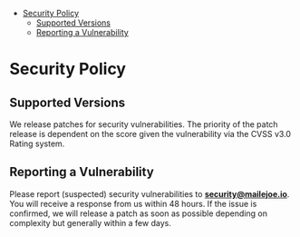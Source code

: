 - [Security Policy](#security-policy)
  - [Supported Versions](#supported-versions)
  - [Reporting a Vulnerability](#reporting-a-vulnerability)

# Security Policy

## Supported Versions

We release patches for security vulnerabilities. The priority of the patch release is dependent on the score given the vulnerability via the CVSS v3.0 Rating system.

## Reporting a Vulnerability

Please report (suspected) security vulnerabilities to **[security@mailejoe.io](mailto:security@mailejoe.io)**. You will receive a response from us within 48 hours. If the issue is confirmed, we will release a patch as soon as possible depending on complexity but generally within a few days.
